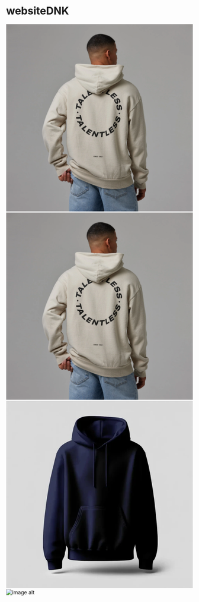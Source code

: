 # websiteDNK
![image alt](https://github.com/Sudhanshu579/websiteDNK/blob/8b7c40560a7f790970941e909816a6f0fdb385b5/10.jpg)
![image alt](https://github.com/Sudhanshu579/websiteDNK/blob/e38bdfc280428d78b11ed7ae8bced37ecb469556/10.webp)
![image alt](https://github.com/Sudhanshu579/websiteDNK/blob/b321b923a6985d6698e25dcb094f409d95dd0c19/11.jpg)
![image alt](https://github.com/Sudhanshu579/websiteDNK/blob/e5820898dfc14e70adbb5b9da606f76b84f8b489/12_021014041934.avif)
